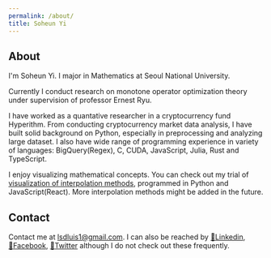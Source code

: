 ```yaml
---
permalink: /about/
title: Soheun Yi
---
```

## About
I'm Soheun Yi. I major in Mathematics at Seoul National University.

Currently I conduct research on monotone operator optimization theory under supervision of professor Ernest Ryu.

I have worked as a quantative researcher in a cryptocurrency fund Hyperithm. From conducting cryptocurrency market data analysis, I have built solid background on Python, especially in preprocessing and analyzing large dataset. I also have wide range of programming experience in variety of languages: BigQuery(Regex), C, CUDA, JavaScript, Julia, Rust and TypeScript.

I enjoy visualizing mathematical concepts. You can check out my trial of [visualization of interpolation methods][na_visualization], programmed in Python and JavaScript(React). More interpolation methods might be added in the future.

## Contact
Contact me at [lsdluis1@gmail.com](mailto:lsdluis1@gmail.com). I can also be reached by [:link:Linkedin][linkedin], [:link:Facebook][facebook], [:link:Twitter][twitter] although I do not check out these frequently.

[na_visualization]: https://lsdluis1.github.io/na_visualization/
[linkedin]: https://www.linkedin.com/in/soheun-yi-b7a923210/
[facebook]: https://www.facebook.com/profile.php?id=100000321658972
[twitter]: https://twitter.com/isoheun